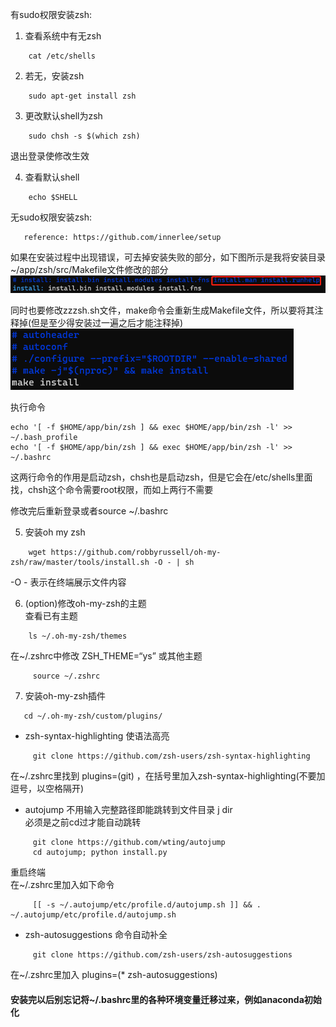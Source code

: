 有sudo权限安装zsh:
1. 查看系统中有无zsh
    
```shell
    cat /etc/shells
```    
    
2. 若无，安装zsh

```shell
    sudo apt-get install zsh
```

3. 更改默认shell为zsh

```shell 
    sudo chsh -s $(which zsh)
```

   退出登录使修改生效

4. 查看默认shell

```shell
    echo $SHELL
```

无sudo权限安装zsh:
```shell
   reference: https://github.com/innerlee/setup
```
如果在安装过程中出现错误，可去掉安装失败的部分，如下图所示是我将安装目录~/app/zsh/src/Makefile文件修改的部分
![cuda_version](sup/zsh_Makefile.png)

同时也要修改zzzsh.sh文件，make命令会重新生成Makefile文件，所以要将其注释掉(但是至少得安装过一遍之后才能注释掉)
![cuda_version](sup/zzzsh.png)

执行命令
```shell script
echo '[ -f $HOME/app/bin/zsh ] && exec $HOME/app/bin/zsh -l' >> ~/.bash_profile
echo '[ -f $HOME/app/bin/zsh ] && exec $HOME/app/bin/zsh -l' >> ~/.bashrc
```
这两行命令的作用是启动zsh，chsh也是启动zsh，但是它会在/etc/shells里面找，chsh这个命令需要root权限，而如上两行不需要

修改完后重新登录或者source ~/.bashrc

5. 安装oh my zsh

```shell
    wget https://github.com/robbyrussell/oh-my-zsh/raw/master/tools/install.sh -O - | sh
```    
   -O - 表示在终端展示文件内容

6. (option)修改oh-my-zsh的主题\
   查看已有主题
```shell
    ls ~/.oh-my-zsh/themes
```
   在~/.zshrc中修改 ZSH_THEME=“ys”  或其他主题
```shell
     source ~/.zshrc
```

7. 安装oh-my-zsh插件

```shell
   cd ~/.oh-my-zsh/custom/plugins/
```
   * zsh-syntax-highlighting  使语法高亮
```shell
     git clone https://github.com/zsh-users/zsh-syntax-highlighting
```
   在~/.zshrc里找到 plugins=(git) ，在括号里加入zsh-syntax-highlighting(不要加逗号，以空格隔开)

   * autojump 不用输入完整路径即能跳转到文件目录 j dir \
     必须是之前cd过才能自动跳转
```shell
     git clone https://github.com/wting/autojump
     cd autojump; python install.py
```
   重启终端 \
   在~/.zshrc里加入如下命令
```shell
     [[ -s ~/.autojump/etc/profile.d/autojump.sh ]] && . ~/.autojump/etc/profile.d/autojump.sh
```
   * zsh-autosuggestions  命令自动补全
```shell
     git clone https://github.com/zsh-users/zsh-autosuggestions
```
   在~/.zshrc里加入 plugins=(* zsh-autosuggestions)

     

#### 安装完以后别忘记将~/.bashrc里的各种环境变量迁移过来，例如anaconda初始化

